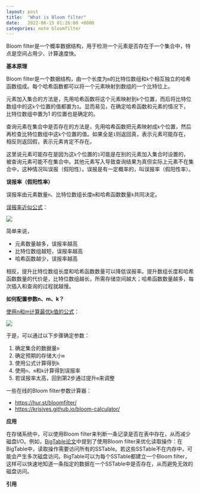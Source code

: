 ```yaml
---
layout: post
title:  "What is Bloom filter"
date:   2022-06-15 01:26:00 +0800
categories: note bloomfilter
---
```

Bloom filter是一个概率数据结构，用于检测一个元素是否存在于一个集合中，特点是空间占用少、计算速度快。



**基本原理**

Bloom filter是一个数据结构，由一个长度为`m`的比特位数组和`k`个相互独立的哈希函数组成。每个哈希函数都可以将一个元素映射到数组的一个比特位上。



元素加入集合的方法是，先用哈希函数将这个元素映射到`k`个位置，而后将比特位数组中的这`k`个位置的值都置为`1`。显而易见，在确定哈希函数和元素的情况下，比特位数组中置为1 的位置也是确定的。



查询元素在集合中是否存在的方法是，先用哈希函数把元素映射成`k`个位置，然后再检查比特位数组中这`k`个位置的值。如果全是`1`则返回真，表示元素可能存在，相反则返回假，表示元素肯定不存在。



这里说元素可能存在是因为这`k`个位置的`1`可能是在别的元素加入集合时设置的，被查询元素可能不在集合中。其他元素写入导致查询结果为真但实际上元素不在集合中，这种情况叫误报（假阳性）。误报是有一定概率的，叫误报率（假阳性率）。



**误报率（假阳性率）**

误报率由元素数量`n`、比特位数组长度`m`和哈希函数数量`k`共同决定。



[误报率近似公式][1]：

![](https://wikimedia.org/api/rest_v1/media/math/render/svg/de73929baec5fd76dde95874189051648c635b1d)



简单来说，

- 元素数量越多，误报率越高
- 比特位数组越短，误报率越高
- 哈希函数越少，误报率越高

相反，提升比特位数组长度和哈希函数数量可以降低误报率。提升数组长度和哈希函数数量的代价是，比特位数组越长，所需存储空间越大；哈希函数数量越多，每次插入和查询的过程就越慢。



**如何配置参数n、m、k？**

[使用n和m计算最优k值的公式][2]：

![](https://wikimedia.org/api/rest_v1/media/math/render/svg/fabc2770225ac59fe42a78f75ea89de650f0130c)

于是，可以通过以下步骤确定参数：

1. 确定集合的数据量`n`
2. 确定预期的存储大小`m`
3. 使用公式计算得到`k`
4. 使用`n`、`m`和`k`计算得到误报率
4. 若误报率太高，回到第2步通过提升`m`来调整



一些在线的Bloom filter参数计算器：

- https://hur.st/bloomfilter/
- https://krisives.github.io/bloom-calculator/



**应用**

在存储系统中，可以使用Bloom filter来判断一条记录是否在表中存在，从而减少磁盘I/O。例如，[BigTable论文][3]中提到了使用Bloom filter来优化读取操作：在BigTable中，读取操作需要访问所有的SSTable。若这些SSTable不在内存中，可能会产生多次磁盘访问。BigTable可以为每个SSTable都建立一个Bloom filter，这样可以快速地知道一条指定的数据在一个SSTable中是否存在，从而避免无效的磁盘访问。



**引用**

[1]: <https://en.wikipedia.org/wiki/Bloom_filter#Probability_of_false_positives> "Probability of false positives"
[2]: <https://en.wikipedia.org/wiki/Bloom_filter#Optimal_number_of_hash_functions> "Optimal number of hash functions"
[3]: <https://static.googleusercontent.com/media/research.google.com/en//archive/bigtable-osdi06.pdf> "Bigtable: A Distributed Storage System for Structured Data"
